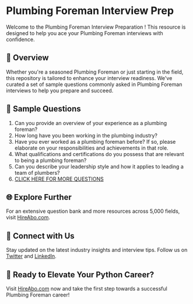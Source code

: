 # Plumbing Foreman Interview Prep

Welcome to the Plumbing Foreman Interview Preparation ! This resource is designed to help you ace your Plumbing Foreman interviews with confidence.

## 🚀 Overview

Whether you're a seasoned Plumbing Foreman or just starting in the field, this repository is tailored to enhance your interview readiness. We've curated a set of sample questions commonly asked in Plumbing Foreman interviews to help you prepare and succeed.

## 📝 Sample Questions

1. Can you provide an overview of your experience as a plumbing foreman?
2. How long have you been working in the plumbing industry?
3. Have you ever worked as a plumbing foreman before? If so, please elaborate on your responsibilities and achievements in that role.
4. What qualifications and certifications do you possess that are relevant to being a plumbing foreman?
5. Can you describe your leadership style and how it applies to leading a team of plumbers?
6. [CLICK HERE FOR MORE QUESTIONS](https://hireabo.com/job/12_0_15/Plumbing%20Foreman)

## 🌐 Explore Further

For an extensive question bank and more resources across 5,000 fields, visit [HireAbo.com](https://www.hireabo.com).

## 📱 Connect with Us

Stay updated on the latest industry insights and interview tips. Follow us on [Twitter](https://twitter.com/hireabo) and [LinkedIn](https://www.linkedin.com/in/hire-abo-3609972a8/).

## 🚀 Ready to Elevate Your Python Career?

Visit [HireAbo.com](https://www.hireabo.com) now and take the first step towards a successful Plumbing Foreman career!